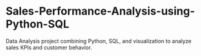 # Sales-Performance-Analysis-using-Python-SQL
Data Analysis project combining Python, SQL, and visualization to analyze sales KPIs and customer behavior.
